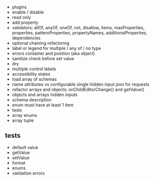 - plugins
- enable / disable
- read only
- add property
- validators: allOf, anyOf, oneOf, not, disallow, items, maxProperties, properties, patternProperties, propertyNames, additionalProperties, dependencies 
- optional chaining refactoring
- label or legend for multiple / any of / no type
- errors container and position (aka object)
- sanitize check before set value
- dry
- multiple control labels
- accessibility states
- load array of schemas
- name attributes vs configurable single hidden input json for requests
- refactor arrays and objects: onChildEditorChange() and getValue()
- objects and arrays hidden inputs
- schema description
- enum must have at least 1 item
- tests
- array enums
- array tuple

## tests

- default value
- getValue
- setValue
- format
- enums
- validation errors
